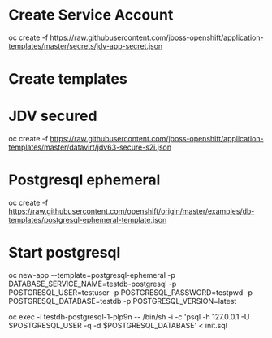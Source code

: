 # Create Service Account
oc create -f https://raw.githubusercontent.com/jboss-openshift/application-templates/master/secrets/jdv-app-secret.json

# Create templates
# JDV secured
oc create -f https://raw.githubusercontent.com/jboss-openshift/application-templates/master/datavirt/jdv63-secure-s2i.json
# Postgresql ephemeral
oc create -f https://raw.githubusercontent.com/openshift/origin/master/examples/db-templates/postgresql-ephemeral-template.json

# Start postgresql
oc new-app --template=postgresql-ephemeral -p DATABASE_SERVICE_NAME=testdb-postgresql -p POSTGRESQL_USER=testuser -p POSTGRESQL_PASSWORD=testpwd -p POSTGRESQL_DATABASE=testdb -p POSTGRESQL_VERSION=latest

oc exec -i testdb-postgresql-1-plp9n -- /bin/sh -i -c 'psql -h 127.0.0.1 -U $POSTGRESQL_USER -q -d $POSTGRESQL_DATABASE' < init.sql